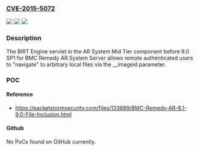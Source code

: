 ### [CVE-2015-5072](https://cve.mitre.org/cgi-bin/cvename.cgi?name=CVE-2015-5072)
![](https://img.shields.io/static/v1?label=Product&message=n%2Fa&color=blue)
![](https://img.shields.io/static/v1?label=Version&message=n%2Fa&color=blue)
![](https://img.shields.io/static/v1?label=Vulnerability&message=n%2Fa&color=brighgreen)

### Description

The BIRT Engine servlet in the AR System Mid Tier component before 9.0 SP1 for BMC Remedy AR System Server allows remote authenticated users to "navigate" to arbitrary local files via the __imageid parameter.

### POC

#### Reference
- https://packetstormsecurity.com/files/133689/BMC-Remedy-AR-8.1-9.0-File-Inclusion.html

#### Github
No PoCs found on GitHub currently.

